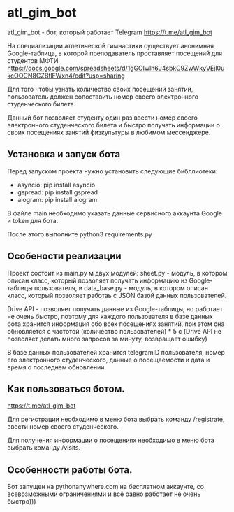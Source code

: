 # atl_gim_bot

atl_gim_bot - бот, который работает Telegram https://t.me/atl_gim_bot

На специализации атлетической гимнастики существует анонимная Google-таблица, в которой преподаватель проставляет посещений для студентов МФТИ  https://docs.google.com/spreadsheets/d/1gGOlwlh6J4sbkC9ZwWkyVEjl0ukcOOCN8CZBtlFWxn4/edit?usp=sharing

Для того чтобы узнать количество своих посещений занятий, пользователь должен сопоставить номер своего электронного студенческого билета. 

Данный бот позволяет cтуденту один раз ввести номер своего электронного студенческого билета и быстро получать информации о своих посещениях  занятий физкультуры в любимом мессенджере.

## Установка и запуск бота
Перед запуском проекта нужно установить следующие библлиотеки:

- asyncio: pip install asyncio
- gspread: pip install gspread
- aiogram: pip install aiogram

В файле main необходимо указать данные сервисного аккаунта Google и token для бота.

После этого выполните python3 requirements.py

## Особености реализации

Проект состоит из main.py м двух модулей: sheet.py - модуль, в котором описан класс, который позволяет получать информацию из Google-таблицы пользователя, и data_base.py - модуль, в котором описан класс, который позволяет работаь с JSON базой данных пользователей. 

Drive API - позволяет получать данные из Google-таблицы, но работает не очень быстро, поэтому для каждого пользователя в базе данных бота хранится информация обо всех посещениях занятий, при этом она обновляется с частотой (количество пользователей) * 5 с (Drive API не позволяет делать много запросов за минуту, возвращает ошибку)

В базе данных пользователей хранится telegramID пользователя, номер его электронного студенческого, данные о посещаемости и дата и время о последнем обновлении.

## Как пользоваться ботом. 

https://t.me/atl_gim_bot

Для регистрации необходимо в меню бота выбрать команду /registrate, ввести номер своего студенческого. 

Для получения информации о посещениях необходимо в меню бота выбрать команду /visits.

## Особенности работы бота.

Бот запущен на pythonanywhere.com на бесплатном аккаунте, со всевозможными ограничениями и всё равно работает не очень быстро)))


